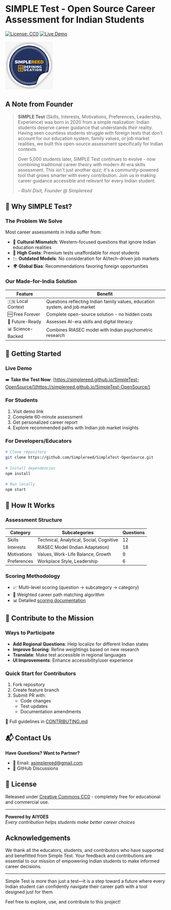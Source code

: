 # SIMPLE Test - Open Source Career Assessment for Indian Students

[![License: CC0](https://img.shields.io/badge/License-CC0-red.svg)](https://creativecommons.org/publicdomain/zero/1.0/)
[![Live Demo](https://img.shields.io/badge/Live%20Demo-Available%20Now-brightgreen)](https://simplereed.github.io/SimpleTest-OpenSource/)

<img src="https://github.com/Simplereed/SimpleTest-OpenSource/blob/main/logo.jpg?raw=true" alt="SIMPLE Test Logo" style="border-radius:2px; margin:2px 0; width:150px; height:auto;">

## A Note from Founder

> **SIMPLE Test** (Skills, Interests, Motivations, Preferences, Leadership, Experience) was born in 2020 from a simple realization: Indian students deserve career guidance that understands *their* reality. Having seen countless students struggle with foreign tests that don't account for our education system, family values, or job market realities, we built this open-source assessment specifically for Indian contexts.
> 
> Over 5,000 students later, SIMPLE Test continues to evolve - now combining traditional career theory with modern AI-era skills assessment. This isn't just another quiz; it's a community-powered tool that grows smarter with every contribution. Join us in making career guidance accessible and relevant for every Indian student.
> 
> *- Rishi Dixit, Founder @ Simplereed*

## 🌟 Why SIMPLE Test?

### The Problem We Solve

Most career assessments in India suffer from:
- 🚫 **Cultural Mismatch**: Western-focused questions that ignore Indian education realities
- 💸 **High Costs**: Premium tests unaffordable for most students
- 📉 **Outdated Models**: No consideration for AI/tech-driven job markets
- 🌍 **Global Bias**: Recommendations favoring foreign opportunities

### Our Made-for-India Solution

| Feature        | Benefit                                                                 |
|----------------|-------------------------------------------------------------------------|
| 🇮🇳 Local Context | Questions reflecting Indian family values, education system, and job market |
| 🆓 Free Forever  | Complete open-source solution - no hidden costs                        |
| 🤖 Future-Ready  | Assesses AI-era skills and digital literacy                           |
| 📊 Science-Backed | Combines RIASEC model with Indian psychometric research                |

## 🚀 Getting Started

### Live Demo
➡️ **Take the Test Now**: [https://simplereed.github.io/SimpleTest-OpenSource/](https://simplereed.github.io/SimpleTest-OpenSource/)

### For Students
1. Visit demo link
2. Complete 60-minute assessment
3. Get personalized career report
4. Explore recommended paths with Indian job market insights

### For Developers/Educators
```bash
# Clone repository
git clone https://github.com/Simplereed/SimpleTest-OpenSource.git

# Install dependencies
npm install

# Run locally
npm start
```

## 🧠 How It Works

### Assessment Structure
| Category       | Subcategories                              | Questions |
|----------------|--------------------------------------------|-----------|
| Skills         | Technical, Analytical, Social, Cognitive  | 12        |
| Interests      | RIASEC Model (Indian Adaptation)          | 18        |
| Motivations    | Values, Work-Life Balance, Growth         | 9         |
| Preferences    | Workplace Style, Leadership               | 6         |

### Scoring Methodology
- 📈 Multi-level scoring (question → subcategory → category)
- 🔗 Weighted career path matching algorithm
- 📊 Detailed [scoring documentation](docs/SCORING.md)

## 🤝 Contribute to the Mission

### Ways to Participate
- **Add Regional Questions**: Help localize for different Indian states
- **Improve Scoring**: Refine weightings based on new research
- **Translate**: Make test accessible in regional languages
- **UI Improvements**: Enhance accessibility/user experience

### Quick Start for Contributors
1. Fork repository
2. Create feature branch
3. Submit PR with:
   - Code changes
   - Test updates
   - Documentation amendments

📘 Full guidelines in [CONTRIBUTING.md](CONTRIBUTING.md)


## 📬 Contact Us

**Have Questions? Want to Partner?**
- 📧 Email: [asimplereed@gmail.com](mailto:asimplereed@gmail.com)
- 💬 GitHub Discussions

## 📜 License
Released under [Creative Commons CC0](LICENSE) - completely free for educational and commercial use.

---

**Powered by AIYOES**  
*Every contribution helps students make better career choices*

## Acknowledgements

We thank all the educators, students, and contributors who have supported and benefitted from Simple Test. Your feedback and contributions are essential to our mission of empowering Indian students to make informed career decisions.

---

Simple Test is more than just a test—it is a step toward a future where every Indian student can confidently navigate their career path with a tool designed just for them.

Feel free to explore, use, and contribute to this project!
